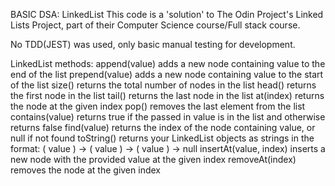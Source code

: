BASIC DSA: LinkedList
This code is a 'solution' to The Odin Project's Linked Lists Project, part of their Computer Science course/Full stack course.

No TDD(JEST) was used, only basic manual testing for development.

LinkedList methods:
append(value) adds a new node containing value to the end of the list
prepend(value) adds a new node containing value to the start of the list
size() returns the total number of nodes in the list
head() returns the first node in the list
tail() returns the last node in the list
at(index) returns the node at the given index
pop() removes the last element from the list
contains(value) returns true if the passed in value is in the list and otherwise returns false
find(value) returns the index of the node containing value, or null if not found
toString() returns your LinkedList objects as strings in the format: ( value ) -> ( value ) -> ( value ) -> null
insertAt(value, index) inserts a new node with the provided value at the given index
removeAt(index) removes the node at the given index
